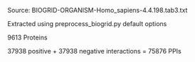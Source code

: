 Source: BIOGRID-ORGANISM-Homo_sapiens-4.4.198.tab3.txt  
  
Extracted using preprocess_biogrid.py default options  

9613 Proteins  

37938 positive + 37938 negative interactions = 75876 PPIs 
